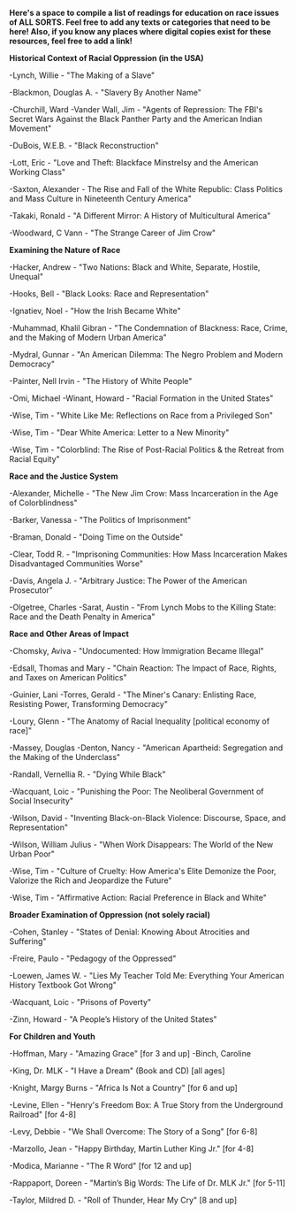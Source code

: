 **Here's a space to compile a list of readings for education on race issues of ALL SORTS. Feel free to add any texts or categories that need to be here! Also, if you know any places where digital copies exist for these resources, feel free to add a link!**


**Historical Context of Racial Oppression (in the USA)**

-Lynch, Willie - "The Making of a Slave"

-Blackmon, Douglas A. - "Slavery By Another Name"

-Churchill, Ward 
-Vander Wall, Jim -  "Agents of Repression: The FBI's Secret Wars Against the Black Panther Party and the American Indian Movement"

-DuBois, W.E.B. - "Black Reconstruction"

-Lott, Eric - "Love and Theft: Blackface Minstrelsy and the American Working Class"

-Saxton, Alexander - The Rise and Fall of the White Republic: Class Politics and Mass Culture in Nineteenth Century America"

-Takaki, Ronald - "A Different Mirror: A History of Multicultural America"

-Woodward, C Vann - "The Strange Career of Jim Crow"

 
**Examining the Nature of Race**

-Hacker, Andrew - "Two Nations: Black and White, Separate, Hostile, Unequal"

-Hooks, Bell - "Black Looks: Race and Representation"

-Ignatiev, Noel - "How the Irish Became White"

-Muhammad, Khalil Gibran - "The Condemnation of Blackness: Race, Crime, and the Making of Modern Urban America"

-Mydral, Gunnar - "An American Dilemma: The Negro Problem and Modern Democracy"

-Painter, Nell Irvin - "The History of White People"

-Omi, Michael 
-Winant, Howard - "Racial Formation in the United States"


-Wise, Tim - "White Like Me: Reflections on Race from a Privileged Son"

-Wise, Tim - "Dear White America: Letter to a New Minority"

-Wise, Tim - "Colorblind: The Rise of Post-Racial Politics & the Retreat from Racial Equity"

 
**Race and the Justice System**

-Alexander, Michelle - "The New Jim Crow: Mass Incarceration in the Age of Colorblindness"

-Barker, Vanessa - "The Politics of Imprisonment"

-Braman, Donald - "Doing Time on the Outside"

-Clear, Todd R. - "Imprisoning Communities: How Mass Incarceration Makes Disadvantaged Communities Worse"

-Davis, Angela J. - "Arbitrary Justice: The Power of the American Prosecutor"

-Olgetree, Charles
-Sarat, Austin - "From Lynch Mobs to the Killing State: Race and the Death Penalty in America"
 
 
**Race and Other Areas of Impact**

-Chomsky, Aviva  - "Undocumented: How Immigration Became Illegal"

-Edsall, Thomas and Mary - "Chain Reaction: The Impact of Race, Rights, and Taxes on American Politics"

-Guinier, Lani
-Torres, Gerald - "The Miner's Canary: Enlisting Race, Resisting Power, Transforming Democracy"


-Loury, Glenn - "The Anatomy of Racial Inequality [political economy of race]"

-Massey, Douglas -Denton, Nancy - "American Apartheid: Segregation and the Making of the Underclass"

-Randall, Vernellia R. - "Dying While Black"

-Wacquant, Loic - "Punishing the Poor: The Neoliberal Government of Social Insecurity"

-Wilson, David - "Inventing Black-on-Black Violence: Discourse, Space, and Representation"

-Wilson, William Julius - "When Work Disappears: The World of the New Urban Poor"

-Wise, Tim - "Culture of Cruelty: How America's Elite Demonize the Poor, Valorize the Rich and Jeopardize the Future"

-Wise, Tim  - "Affirmative Action: Racial Preference in Black and White"

 
**Broader Examination of Oppression (not solely racial)**

-Cohen, Stanley - "States of Denial: Knowing About Atrocities and Suffering"

-Freire, Paulo - "Pedagogy of the Oppressed"

-Loewen, James W. - "Lies My Teacher Told Me: Everything Your American History Textbook Got Wrong"

-Wacquant, Loic - "Prisons of Poverty"

-Zinn, Howard - "A People’s History of the United States"

 
**For Children and Youth**

-Hoffman, Mary - "Amazing Grace" [for 3 and up]
-Binch, Caroline

-King, Dr. MLK - "I Have a Dream" (Book and CD) [all ages]

-Knight, Margy Burns - "Africa Is Not a Country" [for 6 and up]

-Levine, Ellen - "Henry's Freedom Box: A True Story from the Underground Railroad" [for 4-8]

-Levy, Debbie - "We Shall Overcome: The Story of a Song" [for 6-8]

-Marzollo, Jean - "Happy Birthday, Martin Luther King Jr." [for 4-8]

-Modica, Marianne - "The R Word" [for 12 and up]

-Rappaport, Doreen - "Martin’s Big Words: The Life of Dr. MLK Jr." [for 5-11]

-Taylor, Mildred D. - "Roll of Thunder, Hear My Cry" [8 and up]
